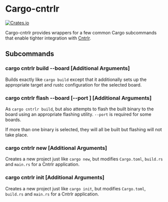 # Cargo-cntrlr
[![Crates.io](https://img.shields.io/crates/d/cargo-cntrlr)](https://crates.io/crates/cargo-cntrlr)

Cargo-cntrlr provides wrappers for a few common Cargo subcommands that
enable tighter integration with [Cntrlr](https://crates.io/crates/cntrlr).

## Subcommands

### cargo cntrlr build --board <BOARD> [Additional Arguments]

Builds exactly like `cargo build` except that it additionally sets up
the appropriate target and rustc configuration for the selected board.

### cargo cntrlr flash --board <BOARD> [--port <PORT>] [Additional Arguments]

As `cargo cntrlr build`, but also attempts to flash the built binary
to the board using an appropriate flashing utility. `--port` is
required for some boards.

If more than one binary is selected, they will all be built but
flashing will not take place.

### cargo cntrlr new [Additional Arguments]

Creates a new project just like `cargo new`, but modifies
`Cargo.toml`, `build.rs` and `main.rs` for a Cntrlr application.

### cargo cntrlr init [Additional Arguments]

Creates a new project just like `cargo init`, but modifies
`Cargo.toml`, `build.rs` and `main.rs` for a Cntrlr application.
